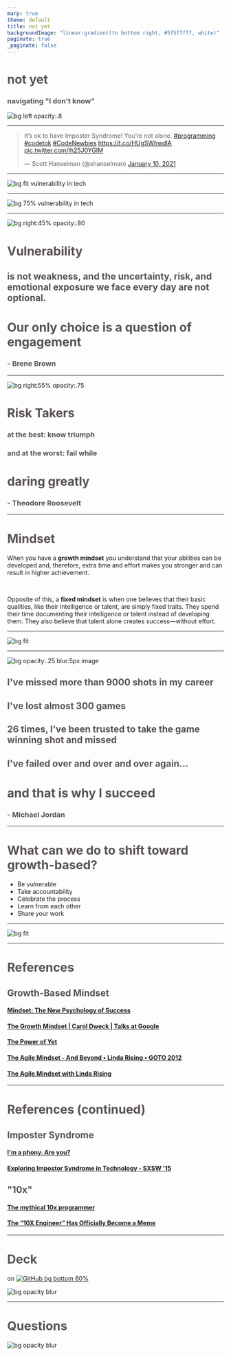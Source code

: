 ```yaml
---
marp: true
theme: default
title: not yet
backgroundImage: "linear-gradient(to bottom right, #5f5f7f7f, white)"
paginate: true
_paginate: false
---
```


# not yet

### navigating "I don't know"

![bg left opacity:.8](./resources/iStock-1199606096.jpg)

---

<!-- rare bit of vulnerability -- it is OK to not know! -->

<blockquote class="twitter-tweet" data-align="center" data-width="500">
  <p lang="en" dir="ltr">It’s ok to have Imposter Syndrome! You’re not alone. <a href="https://twitter.com/hashtag/programming?src=hash&amp;ref_src=twsrc%5Etfw">#programming</a> <a href="https://twitter.com/hashtag/codetok?src=hash&amp;ref_src=twsrc%5Etfw">#codetok</a> <a href="https://twitter.com/hashtag/CodeNewbies?src=hash&amp;ref_src=twsrc%5Etfw">#CodeNewbies</a> <a href="https://t.co/HUgSWhwdlA">https://t.co/HUgSWhwdlA</a> <a href="https://t.co/lh25J0YGlM">pic.twitter.com/lh25J0YGlM</a></p>&mdash; Scott Hanselman (@shanselman) <a href="https://twitter.com/shanselman/status/1348399361521111040?ref_src=twsrc%5Etfw">January 10, 2021</a>
</blockquote><script async src="https://platform.twitter.com/widgets.js" charset="utf-8"></script>

---
<!-- let's find more examples! -->
![bg fit vulnerability in tech](./resources/search_bar.png)

---

![bg 75% vulnerability in tech](./resources/vulnerability_in_tech.png)

<!-- nope! -->

---

<!-- what do others say about vulnerability? -->

![bg right:45% opacity:.80](./resources/iStock-1218833196.jpg)
# Vulnerability
## is **not weakness**, and the uncertainty, risk, and emotional exposure we face every day are **not optional**.
# **Our only choice is a question of engagement**
### - Brene Brown

---

<!-- Brene Brown frequently quotes this 1910 speech -->

![bg right:55% opacity:.75](./resources/boxing_gloves.jpg)
# Risk Takers
### at the best: know triumph
### and at the worst: fail while

# **daring greatly**
### - Theodore Roosevelt

---

<!-- related to vulnerability -- growth-based mindset research by Carol Dweck -- resources on Mixer, Marie Potter -->

# Mindset

When you have a **growth mindset** you understand that your abilities can be developed and, therefore, extra time and effort makes you stronger and can result in higher achievement.

<br/>

Opposite of this, a **fixed mindset** is when one believes that their basic qualities, like their intelligence or talent, are simply fixed traits. They spend their time documenting their intelligence or talent instead of developing them. They also believe that talent alone creates success—without effort.

---

![bg fit](https://evolvingeducation.org/wp-content/uploads/2019/01/Fixed-vs-growth-mindset-graph.png)

---

<style scoped>
h1 {
  color: #595252;
}
h2 {
  color: #595252;
}
h3 {
  color: #595252;
}
</style>

![bg opacity:.25 blur:5px image](./resources/GettyImages-53033254.jpg)

## I've **missed** more than 9000 shots in my career
## I've **lost** almost 300 games
## 26 times, I've been trusted to take the game winning shot and missed
## I've failed over and over and over again...
# and that is **why I succeed**

### - Michael Jordan

---

# What can we do to shift toward growth-based?

* Be vulnerable
* Take accountability
* Celebrate the process
* Learn from each other
* Share your work

---

![bg fit](http://www.nicholasalexander-es.com/wp-content/uploads/Ladder-of-Accountability.jpg)

---
# References
## Growth-Based Mindset
#### [Mindset: The New Psychology of Success](https://www.goodreads.com/book/show/40745.Mindset)
#### [The Growth Mindset | Carol Dweck | Talks at Google](https://www.youtube.com/watch?v=-71zdXCMU6A)
#### [The Power of Yet](https://www.youtube.com/watch?v=_X0mgOOSpLU)
#### [The Agile Mindset - And Beyond • Linda Rising • GOTO 2012](https://www.youtube.com/watch?v=C13JC_YP2Q8&t=2545s)
#### [The Agile Mindset with Linda Rising](https://hanselminutes.com/389/the-agile-mindset-with-linda-rising)

---
# References (continued)

## Imposter Syndrome
#### [I'm a phony. Are you?](https://www.hanselman.com/blog/im-a-phony-are-you)
#### [Exploring Impostor Syndrome in Technology - SXSW '15](https://www.hanselman.com/blog/exploring-impostor-syndrome-in-technology-sxsw-15)

## "10x"
#### [The mythical 10x programmer](http://antirez.com/news/112)
#### [The “10X Engineer” Has Officially Become a Meme](https://www.7pace.com/blog/10x-engineers)

---

# Deck
on
[![GitHub bg bottom 60%](https://1000logos.net/wp-content/uploads/2021/05/GitHub-logo.png)](https://github.com/chris-peterson/not-yet#overview)

![bg opacity blur](https://en.gravatar.com/userimage/191411074/ae048df8cb862ca80d1c504aa6674db8.jpg)

---

# Questions

![bg opacity blur](./resources/iStock-1169898232.jpg)
